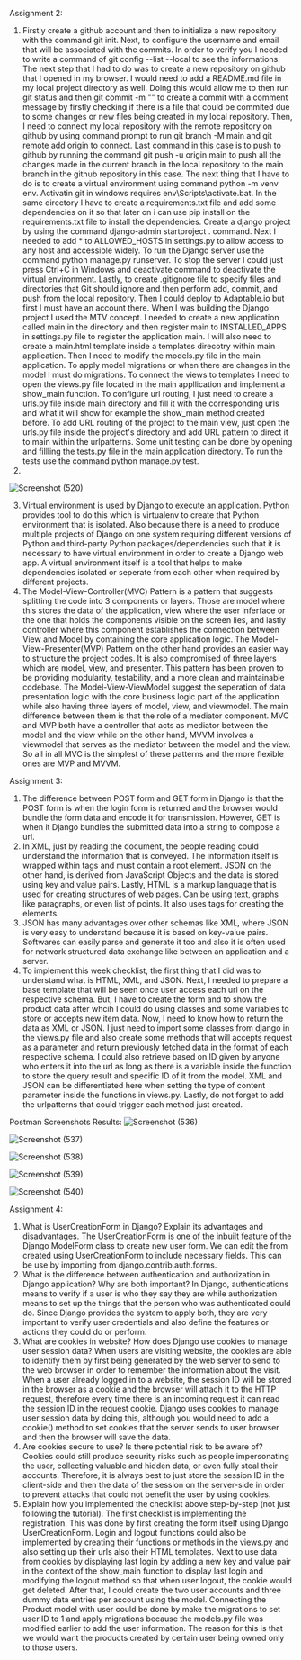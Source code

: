 Assignment 2:
1. Firstly create a github account and then to initialize a new repository with the command git init. Next, to configure the username and email that will be associated with the commits. In order to verify you I needed to write a command of git config --list --local to see the informations. The next step that I had to do was to create a new repository on github that I opened in my browser. I would need to add a README.md file in my local project directory as well. Doing this would allow me to then run git status and then git commit -m "<My comment>" to create a commit with a comment message by firstly checking if there is a file that could be commited due to some changes or new files being created in my local repository. Then, I need to connect my local repository with the remote repository on github by using command prompt to run git branch -M main and git remote add origin <HTTPS URL of the repository in github> to connect. Last command in this case is to push to github by running the command git push -u origin main to push all the changes made in the current branch in the local repository to the main branch in the github repository in this case. The next thing that I have to do is to create a virtual environment using command python -m venv env. Activatin git in windows requires env\Scripts\activate.bat. In the same directory I have to create a requirements.txt file and add some dependencies on it so that later on i can use pip install on the requirements.txt file to install the dependencies. Create a django project by using the command django-admin startproject <Project Name> . command. Next I needed to add * to ALLOWED_HOSTS in settings.py to allow access to any host and accessible widely. To run the Django server use the command python manage.py runserver. To stop the server I could just press Ctrl+C in Windows and deactivate command to deactivate the virtual environment. Lastly, to create .gitignore file to specify files and directories that Git should ignore and then perform add, commit, and push from the local repository. Then I could deploy to Adaptable.io but first I must have an account there. When I was building the Django project I used the MTV concept. I needed to create a new application called main in the directory and then register main to INSTALLED_APPS in settings.py file to register the application main. I will also need to create a main.html template inside a templates direcotry within main application. Then I need to modify the models.py file in the main application. To apply model migrations or when there are changes in the model I must do migrations. To connect the views to templates I need to open the views.py file located in the main appllication and implement a show_main function. To configure url routing, I just need to create a urls.py file inside main directory and fill it with the corresponding urls and what it will show for example the show_main method created before. To add URL routing of the project to the main view, just open the urls.py file inside the project's directory and add URL pattern to direct it to main within the urlpatterns. Some unit testing can be done by opening and fillling the tests.py file in the main application directory. To run the tests use the command python manage.py test. 
2. 
![Screenshot (520)](https://github.com/samuelcodingjourney/store_inventory/assets/94734973/9587f708-c86f-4cdd-913b-7c1d40e8ec61)

3. Virtual environment is used by Django to execute an application. Python provides tool to do this which is virtualenv to create that Python environment that is isolated. Also because there is a need to produce multiple projects of Django on one system requiring different versions of Python and third-party Python packages/dependencies such that it is necessary to have virtual environment in order to create a Django web app. A virtual environment itself is a tool that helps to make dependencies isolated or seperate from each other when required by different projects. 
4. The Model-View-Controller(MVC) Pattern is a pattern that suggests splitting the code into 3 components or layers. Those are model where this stores the data of the application, view where the user inferface or the one that holds the components visible on the screen lies, and lastly controller where this component establishes the connection between View and Model by containing the core application logic. The Model-View-Presenter(MVP) Pattern on the other hand provides an easier way to structure the project codes. It is also compromised of three layers which are model, view, and presenter. This pattern has been proven to be providing modularity, testability, and a more clean and maintainable codebase. The Model-View-ViewModel suggest the seperation of data presentation logic with the core business logic part of the application while also having three layers of model, view, and viewmodel. The main difference between them is that the role of a mediator component. MVC and MVP both have a controller that acts as mediator between the model and the view while on the other hand, MVVM involves a viewmodel that serves as the mediator between the model and the view. So all in all MVC is the simplest of these patterns and the more flexible ones are MVP and MVVM.

Assignment 3:
1. The difference between POST form and GET form in Django is that the POST form is when the login form is returned and the browser would bundle the form data and encode it for transmission. However, GET is when it Django bundles the submitted data into a string to compose a url.
2. In XML, just by reading the document, the people reading could understand the information that is conveyed. The information itself is wrapped within tags and must contain a root element. JSON on the other hand, is derived from JavaScript Objects and the data is stored using key and value pairs. Lastly, HTML is a markup language that is used for creating structures of web pages. Can be using text, graphs like paragraphs, or even list of points. It also uses tags for creating the elements.
3. JSON has many advantages over other schemas like XML, where JSON is very easy to understand because it is based on key-value pairs. Softwares can easily parse and generate it too and also it is often used for network structured data exchange like between an application and a server.
4. To implement this week checklist, the first thing that I did was to understand what is HTML, XML, and JSON. Next, I needed to prepare a base template that will be seen once user access each url on the respective schema. But, I have to create the form and to show the product data after whcih I could do using classes and some variables to store or accepts new item data. Now, I need to know how to return the data as XML or JSON. I just need to import some classes from django in the views.py file and also create some methods that will accepts request as a parameter and return previously fetched data in the format of each respective schema. I could also retrieve based on ID given by anyone who enters it into the url as long as there is a variable inside the function to store the query result and specific ID of it from the model. XML and JSON can be differentiated here when setting the type of content parameter inside the functions in views.py. Lastly, do not forget to add the urlpatterns that could trigger each method just created. 

Postman Screenshots Results:
![Screenshot (536)](https://github.com/samuelcodingjourney/store_inventory/assets/94734973/91238da2-e5d4-422d-9721-559714e4db79)

![Screenshot (537)](https://github.com/samuelcodingjourney/store_inventory/assets/94734973/f0687619-22be-415b-b9e2-b914afdb869f)

![Screenshot (538)](https://github.com/samuelcodingjourney/store_inventory/assets/94734973/ff5ca7d6-bbfa-418d-94e5-0d6d795be6b3)

![Screenshot (539)](https://github.com/samuelcodingjourney/store_inventory/assets/94734973/fd789576-009c-4069-b948-2c051cbf0bdc)

![Screenshot (540)](https://github.com/samuelcodingjourney/store_inventory/assets/94734973/55fa80a5-ddc2-4732-ac59-98c6a6784077)

Assignment 4:
1. What is UserCreationForm in Django? Explain its advantages and disadvantages.
The UserCreationForm is one of the inbuilt feature of the Django ModelForm class to create new user form. We can edit the from created using UserCreationForm to include necessary fields. This can be use by importing from django.contrib.auth.forms.
2. What is the difference between authentication and authorization in Django application? Why are both important?
In Django, authentications means to verify if a user is who they say they are while authorization means to set up the things that the person who was authenticated could do. Since Django provides the system to apply both, they are very important to verify user credentials and also define the features or actions they could do or perform.
3. What are cookies in website? How does Django use cookies to manage user session data?
When users are visiting website, the cookies are able to identify them by first being generated by the web server to send to the web browser in order to remember the information about the visit. When a user already logged in to a website, the session ID will be stored in the browser as a cookie and the browser will attach it to the HTTP request, therefore every time there is an incoming request it can read the session ID in the request cookie. Django uses cookies to manage user session data by doing this, although you would need to add a cookie() method to set cookies that the server sends to user browser and then the browser will save the data. 
4. Are cookies secure to use? Is there potential risk to be aware of?
Cookies could still produce security risks such as people impersonating the user, collecting valuable and hidden data, or even fully steal their accounts. Therefore, it is always best to just store the session ID in the client-side and then the data of the session on the server-side in order to prevent attacks that could not benefit the user by using cookies.
5. Explain how you implemented the checklist above step-by-step (not just following the tutorial).
The first checklist is implementing the registration. This was done by first creating the form itself using Django UserCreationForm. Login and logout functions could also be implemented by creating their functions or methods in the views.py and also setting up their urls also their HTML templates. Next to use data from cookies by displaying last login by adding a new key and value pair in the context of the show_main function to display last login and modifying the logout method so that when user logout, the cookie would get deleted. 
After that, I could create the two user accounts and three dummy data entries per account using the model. Connecting the Product model with user could be done by make the migrations to set user ID to 1 and apply migrations because the models.py file was modified earlier to add the user information. The reason for this is that we would want the products created by certain user being owned only to those users.